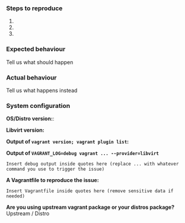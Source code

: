 <!--
Thank you for reporting issues to vagrant-libvirt. 

To make it possible for us to help you quickly, we kindly request that you use the template below to report issues. If the issue you are reporting does not fit the template (a feature request for example) please feel free to adapt it to your needs.

Please be aware that we are not actively testing previous versions of both Vagrant and Vagrant-libvirt, so before reporting an issue, please install the latest Vagrant version from Vagrantup.com, run `vagrant plugin update` and reproduce the issue.
--> 
### Steps to reproduce
1.
2.
3.

### Expected behaviour
Tell us what should happen

### Actual behaviour
Tell us what happens instead

### System configuration
**OS/Distro version:**:

**Libvirt version:**

**Output of `vagrant version; vagrant plugin list`:**

**Output of `VAGRANT_LOG=debug vagrant ... --provider=libvirt`**
```
Insert debug output inside quotes here (replace ... with whatever command you use to trigger the issue)
```

**A Vagrantfile to reproduce the issue:**
```
Insert Vagrantfile inside quotes here (remove sensitive data if needed)
```

**Are you using upstream vagrant package or your distros package?**
Upstream / Distro
